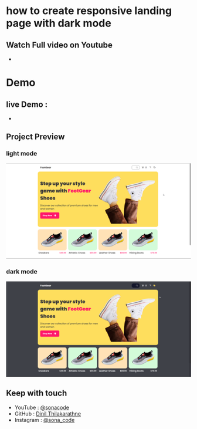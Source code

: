 # how to create responsive landing page with dark mode

## Watch Full video on Youtube 
- 

# Demo 
## live Demo :
- 

## Project Preview

### light mode
![](/project-ss/light-mode.png)

### dark mode
![](/project-ss/dark-mode.png)

## Keep with touch

- YouTube : [@sonacode]("https://www.youtube.com/@sonacode/videos")
- GitHub : [Dinil Thilakarathne]("https://github.com/Dinil-Thilakarathne/")
- Instagram : [@sona_code]("https://www.instagram.com/sona_code/")